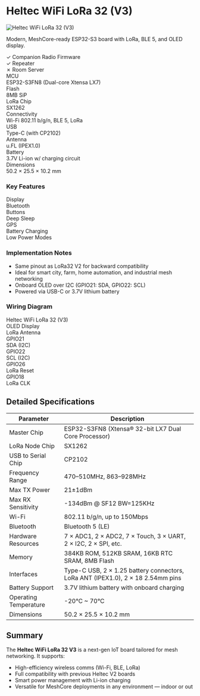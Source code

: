 # Heltec WiFi LoRa 32 (V3)

<div class="section-divider">
  <div class="divider-line"></div>
</div>

<div class="device-header">
  <div class="device-image">
    <img src="https://heltec.org/wp-content/uploads/2023/09/2.png" alt="Heltec WiFi LoRa 32 (V3)">
  </div>
  <div class="device-intro">
    <p class="device-description">Modern, MeshCore-ready ESP32-S3 board with LoRa, BLE 5, and OLED display.</p>
    <div class="firmware-support">
      <div class="support-item supported">
        <span class="support-icon">✓</span>
        <span class="support-text">Companion Radio Firmware</span>
      </div>
      <div class="support-item supported">
        <span class="support-icon">✓</span>
        <span class="support-text">Repeater</span>
      </div>
      <div class="support-item unsupported">
        <span class="support-icon">✗</span>
        <span class="support-text">Room Server</span>
      </div>
    </div>
  </div>
</div>

<div class="specs-overview">
  <div class="specs-item">
    <div class="specs-label">MCU</div>
    <div class="specs-value">ESP32-S3FN8 (Dual-core Xtensa LX7)</div>
  </div>
  <div class="specs-item">
    <div class="specs-label">Flash</div>
    <div class="specs-value">8MB SiP</div>
  </div>
  <div class="specs-item">
    <div class="specs-label">LoRa Chip</div>
    <div class="specs-value">SX1262</div>
  </div>
  <div class="specs-item">
    <div class="specs-label">Connectivity</div>
    <div class="specs-value">Wi-Fi 802.11 b/g/n, BLE 5, LoRa</div>
  </div>
  <div class="specs-item">
    <div class="specs-label">USB</div>
    <div class="specs-value">Type-C (with CP2102)</div>
  </div>
  <div class="specs-item">
    <div class="specs-label">Antenna</div>
    <div class="specs-value">u.FL (IPEX1.0)</div>
  </div>
  <div class="specs-item">
    <div class="specs-label">Battery</div>
    <div class="specs-value">3.7V Li-ion w/ charging circuit</div>
  </div>
  <div class="specs-item">
    <div class="specs-label">Dimensions</div>
    <div class="specs-value">50.2 × 25.5 × 10.2 mm</div>
  </div>
</div>

<div class="device-features">
  <div class="features-group">
    <h3 class="features-title">Key Features</h3>
    <div class="features-grid">
      <div class="feature-item available">
        <span class="feature-name">Display</span>
      </div>
      <div class="feature-item available">
        <span class="feature-name">Bluetooth</span>
      </div>
      <div class="feature-item unavailable">
        <span class="feature-name">Buttons</span>
      </div>
      <div class="feature-item available">
        <span class="feature-name">Deep Sleep</span>
      </div>
      <div class="feature-item unavailable">
        <span class="feature-name">GPS</span>
      </div>
      <div class="feature-item available">
        <span class="feature-name">Battery Charging</span>
      </div>
      <div class="feature-item available">
        <span class="feature-name">Low Power Modes</span>
      </div>
    </div>
  </div>
  
  <div class="notes-group">
    <h3 class="notes-title">Implementation Notes</h3>
    <ul class="notes-list">
      <li>Same pinout as LoRa32 V2 for backward compatibility</li>
      <li>Ideal for smart city, farm, home automation, and industrial mesh networking</li>
      <li>Onboard OLED over I2C (GPIO21: SDA, GPIO22: SCL)</li>
      <li>Powered via USB-C or 3.7V lithium battery</li>
    </ul>
  </div>
</div>

<div class="wiring-diagram">
  <h3 class="wiring-title">Wiring Diagram</h3>
  <div class="wiring-visual">
    <div class="board-outline">
      <div class="board-header">Heltec WiFi LoRa 32 (V3)</div>
      <div class="board-components">
        <div class="component oled">OLED Display</div>
        <div class="component antenna">LoRa Antenna</div>
      </div>
      <div class="connections">
        <div class="connection">
          <div class="pin">GPIO21</div>
          <div class="wire"></div>
          <div class="destination">SDA (I2C)</div>
        </div>
        <div class="connection">
          <div class="pin">GPIO22</div>
          <div class="wire"></div>
          <div class="destination">SCL (I2C)</div>
        </div>
        <div class="connection">
          <div class="pin">GPIO26</div>
          <div class="wire"></div>
          <div class="destination">LoRa Reset</div>
        </div>
        <div class="connection">
          <div class="pin">GPIO18</div>
          <div class="wire"></div>
          <div class="destination">LoRa CLK</div>
        </div>
      </div>
    </div>
  </div>
</div>

<div class="section-divider">
  <div class="divider-line"></div>
</div>

## Detailed Specifications

<div class="specs-table">
  <table>
    <thead>
      <tr>
        <th>Parameter</th>
        <th>Description</th>
      </tr>
    </thead>
    <tbody>
      <tr>
        <td>Master Chip</td>
        <td>ESP32-S3FN8 (Xtensa® 32-bit LX7 Dual Core Processor)</td>
      </tr>
      <tr>
        <td>LoRa Node Chip</td>
        <td>SX1262</td>
      </tr>
      <tr>
        <td>USB to Serial Chip</td>
        <td>CP2102</td>
      </tr>
      <tr>
        <td>Frequency Range</td>
        <td>470–510MHz, 863–928MHz</td>
      </tr>
      <tr>
        <td>Max TX Power</td>
        <td>21±1dBm</td>
      </tr>
      <tr>
        <td>Max RX Sensitivity</td>
        <td>-134dBm @ SF12 BW=125KHz</td>
      </tr>
      <tr>
        <td>Wi-Fi</td>
        <td>802.11 b/g/n, up to 150Mbps</td>
      </tr>
      <tr>
        <td>Bluetooth</td>
        <td>Bluetooth 5 (LE)</td>
      </tr>
      <tr>
        <td>Hardware Resources</td>
        <td>7 × ADC1, 2 × ADC2, 7 × Touch, 3 × UART, 2 × I2C, 2 × SPI, etc.</td>
      </tr>
      <tr>
        <td>Memory</td>
        <td>384KB ROM, 512KB SRAM, 16KB RTC SRAM, 8MB Flash</td>
      </tr>
      <tr>
        <td>Interfaces</td>
        <td>Type-C USB, 2 × 1.25 battery connectors, LoRa ANT (IPEX1.0), 2 × 18 2.54mm pins</td>
      </tr>
      <tr>
        <td>Battery Support</td>
        <td>3.7V lithium battery with onboard charging</td>
      </tr>
      <tr>
        <td>Operating Temperature</td>
        <td>-20°C ~ 70°C</td>
      </tr>
      <tr>
        <td>Dimensions</td>
        <td>50.2 × 25.5 × 10.2 mm</td>
      </tr>
    </tbody>
  </table>
</div>

<div class="section-divider">
  <div class="divider-line"></div>
</div>

## Summary

<div class="summary-container">
  <p>The <strong>Heltec WiFi LoRa 32 V3</strong> is a next-gen IoT board tailored for mesh networking. It supports:</p>
  
  <ul class="summary-list">
    <li>High-efficiency wireless comms (Wi-Fi, BLE, LoRa)</li>
    <li>Full compatibility with previous Heltec V2 boards</li>
    <li>Smart power management with Li-ion charging</li>
    <li>Versatile for MeshCore deployments in any environment — indoor or out</li>
  </ul>
</div>
